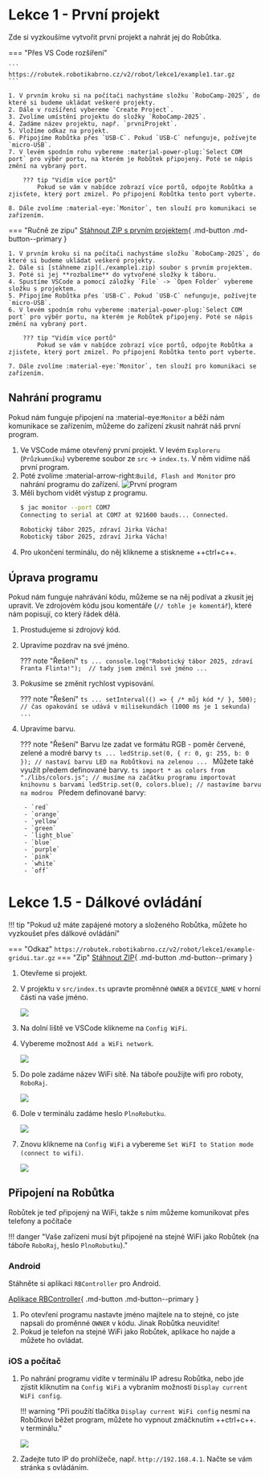 # Lekce 1 - První projekt

Zde si vyzkoušíme vytvořit první projekt a nahrát jej do Robůtka.

=== "Přes VS Code rozšíření"

    ```
    https://robutek.robotikabrno.cz/v2/robot/lekce1/example1.tar.gz
    ```

    1. V prvním kroku si na počítači nachystáme složku `RoboCamp-2025`, do které si budeme ukládat veškeré projekty.
    2. Dále v rozšíření vybereme `Create Project`.
    3. Zvolíme umístění projektu do složky `RoboCamp-2025`.
    4. Zadáme název projektu, např. `prvniProjekt`.
    5. Vložíme odkaz na projekt.
    6. Připojíme Robůtka přes `USB-C`. Pokud `USB-C` nefunguje, požívejte `micro-USB`.
    7. V levém spodním rohu vybereme :material-power-plug:`Select COM port` pro výběr portu, na kterém je Robůtek připojený. Poté se nápis změní na vybraný port.

        ??? tip "Vidím více portů"
            Pokud se vám v nabídce zobrazí více portů, odpojte Robůtka a zjisťete, který port zmizel. Po připojení Robůtka tento port vyberte.

    8. Dále zvolíme :material-eye:`Monitor`, ten slouží pro komunikaci se zařízením.


=== "Ručně ze zipu"
    [Stáhnout ZIP s prvním projektem](./example1.zip){ .md-button .md-button--primary }

    1. V prvním kroku si na počítači nachystáme složku `RoboCamp-2025`, do které si budeme ukládat veškeré projekty.
    2. Dále si [stáhneme zip](./example1.zip) soubor s prvním projektem.
    3. Poté si jej **rozbalíme** do vytvořené složky k táboru.
    4. Spustíme VSCode a pomocí záložky `File` -> `Open Folder` vybereme složku s projektem.
    5. Připojíme Robůtka přes `USB-C`. Pokud `USB-C` nefunguje, požívejte `micro-USB`.
    6. V levém spodním rohu vybereme :material-power-plug:`Select COM port` pro výběr portu, na kterém je Robůtek připojený. Poté se nápis změní na vybraný port.

        ??? tip "Vidím více portů"
            Pokud se vám v nabídce zobrazí více portů, odpojte Robůtka a zjisťete, který port zmizel. Po připojení Robůtka tento port vyberte.

    7. Dále zvolíme :material-eye:`Monitor`, ten slouží pro komunikaci se zařízením.

## Nahrání programu

Pokud nám funguje připojení na :material-eye:`Monitor` a běží nám komunikace se zařízením, můžeme do zařízení zkusit nahrát náš první program.

1. Ve VSCode máme otevřený první projekt. V levém `Exploreru` (`Průzkumníku`) vybereme soubor ze  `src` -> `index.ts`. V něm vidíme náš první program.
2. Poté zvolíme :material-arrow-right:`Build, Flash and Monitor` pro nahrání programu do zařízení.
	![První program](./assets/first-code.png)
	<!-- TODO: update 2 and 3 current library and jaculus implementations -->
3. Měli bychom vidět výstup z programu.
	```bash
	$ jac monitor --port COM7
	Connecting to serial at COM7 at 921600 bauds... Connected.

	Robotický tábor 2025, zdraví Jirka Vácha!
	Robotický tábor 2025, zdraví Jirka Vácha!
	```
4. Pro ukončení terminálu, do něj klikneme a stiskneme ++ctrl+c++.
## Úprava programu

Pokud nám funguje nahrávání kódu, můžeme se na něj podívat a zkusit jej upravit.
Ve zdrojovém kódu jsou komentáře (`// tohle je komentář`), které nám popisují, co který řádek dělá.

1. Prostudujeme si zdrojový kód.
2. Upravíme pozdrav na své jméno.

	??? note "Řešení"
		```ts
		...
		console.log("Robotický tábor 2025, zdraví Franta Flinta!");  // tady jsem změnil své jméno
		...
		```

3. Pokusíme se změnit rychlost vypisování.

	??? note "Řešení"
		```ts
		...
		setInterval(() => { /* můj kód */ }, 500); // čas opakování se udává v milisekundách (1000 ms je 1 sekunda)
		...
		```

4. Upravíme barvu.

	??? note "Řešení"
		Barvu lze zadat ve formátu RGB - poměr červené, zelené a modré barvy 
		```ts
		...
		ledStrip.set(0, { r: 0, g: 255, b: 0 }); // nastaví barvu LED na Robůtkovi na zelenou
		...
		```
		Můžete také využít předem definované barvy. 
		```ts
		import * as colors from "./libs/colors.js"; // musíme na začátku programu importovat knihovnu s barvami
		ledStrip.set(0, colors.blue); // nastavíme barvu na modrou
		```
		Předem definované barvy:

		- `red`
		- `orange`
		- `yellow`
		- `green`
		- `light_blue`
		- `blue`
		- `purple`
		- `pink`
		- `white`
		- `off`

# Lekce 1.5 - Dálkové ovládání

!!! tip "Pokud už máte zapájené motory a složeného Robůtka, můžete ho vyzkoušet přes dálkové ovládání"

=== "Odkaz"
    ```
    https://robutek.robotikabrno.cz/v2/robot/lekce1/example-gridui.tar.gz
    ```
=== "Zip"
    [Stáhnout ZIP](./example-gridui.zip){ .md-button .md-button--primary }

1. Otevřeme si projekt.

2. V projektu v `src/index.ts` upravte proměnné `OWNER` a `DEVICE_NAME` v horní části na vaše jméno.

    ![](assets/gridui_owner.png)

2. Na dolní liště ve VSCode klikneme na `Config WiFi`.

3. Vybereme možnost `Add a WiFi network`.

	![](assets/add-wifi.png)

4. Do pole zadáme název WiFi sítě. Na táboře použijte wifi pro roboty, `RoboRaj`.

	![](assets/wifi-ssid.png)

5. Dole v terminálu zadáme heslo `PlnoRobutku`.

	![](assets/wifi-passwd.png)

6. Znovu klikneme na `Config WiFi` a vybereme `Set WiFI to Station mode (connect to wifi)`.

	![](assets/connect-wifi.png)

## Připojení na Robůtka
Robůtek je teď připojený na WiFi, takže s ním můžeme komunikovat přes telefony a počítače

!!! danger "Vaše zařízení musí být připojené na stejné WiFi jako Robůtek (na táboře `RoboRaj`, heslo `PlnoRobutku`)."

### Android
Stáhněte si aplikaci `RBController` pro Android.

[Aplikace RBController](https://play.google.com/store/apps/details?id=com.tassadar.rbcontroller&hl=en&pli=1){ .md-button .md-button--primary }

1. Po otevření programu nastavte jméno majitele na to stejné, co jste napsali do proměnné `OWNER` v kódu. Jinak Robůtka neuvidíte!
2. Pokud je telefon na stejné WiFi jako Robůtek, aplikace ho najde a můžete ho ovládat.

### iOS a počítač

1. Po nahrání programu vidíte v terminálu IP adresu Robůtka, nebo jde zjistit kliknutím na `Config WiFi` a vybraním možnosti `Display current WiFi config`.

	!!! warning "Při použítí tlačítka `Display current WiFi config` nesmí na Robůtkovi běžet program, můžete ho vypnout zmáčknutím ++ctrl+c++. v terminálu."


	![](assets/gridui_ip.png)

2. Zadejte tuto IP do prohlížeče, např. `http://192.168.4.1`. Načte se vám stránka s ovládáním.
